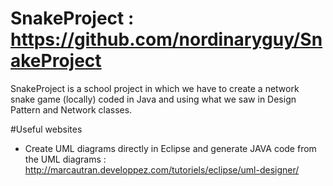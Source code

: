 # SnakeProject : https://github.com/nordinaryguy/SnakeProject
SnakeProject is a school project in which we have to create a network snake game (locally) coded in Java and using what we saw in Design Pattern and Network classes. 

#Useful websites
- Create UML diagrams directly in Eclipse and generate JAVA code from the UML diagrams :  http://marcautran.developpez.com/tutoriels/eclipse/uml-designer/

